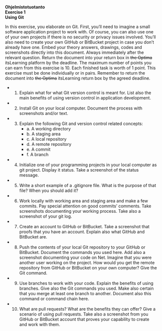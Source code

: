 
**Ohjelmistotuotanto**\
**Exercise 1**\
**Using Git**

In this exercise, you elaborate on Git. First, you’ll need to imagine a small software application project to work with. Of course, you can also use one of your own projects if there is no security or privacy issues involved. You’ll also need to create your own GitHub or BitBucket project in case you don’t already have one.
Embed your theory answers, drawings, codes and screenshots directly into this document. Always immediately after the relevant question. Return the document into your return box in ~~the Optima~~ itsLearning platform by the deadline.
The maximum number of points you can earn from this exercise is 10. Each finished task is worth of 1 point.
This exercise must be done individually or in pairs. Remember to return the document into ~~the Optima~~ itsLearning return box by the agreed deadline.

- 1. Explain what for what Git version control is meant for. List also the main benefits of using version control in application development.
- 2. Install Git on your local computer. Document the process with screenshots and/or text.
- 3. Explain the following Git and version control related concepts:
      - a. A working directory
      - b. A staging area
      - c. A local repository
      - d. A remote repository
      - e. A commit
      - f. A branch
- 4. Initialize one of your programming projects in your local computer as git project. Display it status. Take a screenshot of the status message.
- 5. Write a short example of a .gitignore file. What is the purpose of that file? When you should add it?
- 6. Work locally with working area and staging area and make a few commits. Pay special attention on good commits’ comments. Take screenshots documenting your working process. Take also a screenshot of your git log.
- 7. Create an account to GitHub or BitBucket. Take a screenshot that proofs that you have an account. Explain also what GitHub and BitBucket are.
- 8. Push the contents of your local Git repository to your GitHub or BitBucket. Document the commands you used here. Add also a screenshot documenting your code on Net. Imagine that you were another user working on the project. How would you get the remote repository from GitHub or BitBucket on your own computer? Give the Git command.
- 9. Use branches to work with your code. Explain the benefits of using branches. Give also the Git commands you used. Make also certain that you merge at least one branch to another. Document also this command or command chain here.
- 10. What are pull requests? What are the benefits they can offer? Give a scenario of using pull requests. Take also a screenshot from you GitHub or BitBucket account that proves your capability to create and work with them.